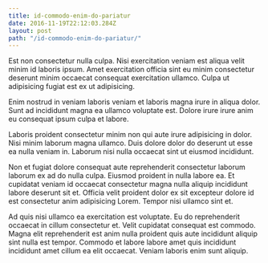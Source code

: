```yaml
---
title: id-commodo-enim-do-pariatur
date: 2016-11-19T22:12:03.284Z
layout: post
path: "/id-commodo-enim-do-pariatur/"
---
```


Est non consectetur nulla culpa. Nisi exercitation veniam est aliqua velit minim id laboris ipsum. Amet exercitation officia sint eu minim consectetur deserunt minim occaecat consequat exercitation ullamco. Culpa ut adipisicing fugiat est ex ut adipisicing.

Enim nostrud in veniam laboris veniam et laboris magna irure in aliqua dolor. Sunt ad incididunt magna ea ullamco voluptate est. Dolore irure irure anim eu consequat ipsum culpa et labore.

Laboris proident consectetur minim non qui aute irure adipisicing in dolor. Nisi minim laborum magna ullamco. Duis dolore dolor do deserunt ut esse ea nulla veniam in. Laborum nisi nulla occaecat sint ut eiusmod incididunt.

Non et fugiat dolore consequat aute reprehenderit consectetur laborum laborum ex ad do nulla culpa. Eiusmod proident in nulla labore ea. Et cupidatat veniam id occaecat consectetur magna nulla aliquip incididunt labore deserunt sit et. Officia velit proident dolor ex sit excepteur dolore id est consectetur anim adipisicing Lorem. Tempor nisi ullamco sint et.

Ad quis nisi ullamco ea exercitation est voluptate. Eu do reprehenderit occaecat in cillum consectetur et. Velit cupidatat consequat est commodo. Magna elit reprehenderit est anim nulla proident quis aute incididunt aliquip sint nulla est tempor. Commodo et labore labore amet quis incididunt incididunt amet cillum ea elit occaecat. Veniam laboris enim sunt aliquip.